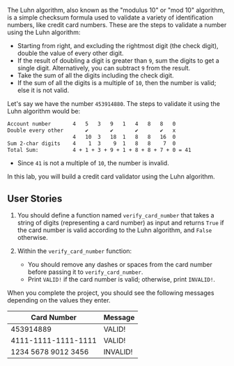 The Luhn algorithm, also known as the "modulus 10" or "mod 10" algorithm, is a simple checksum formula used to validate a variety of identification numbers, like credit card numbers. These are the steps to validate a number using the Luhn algorithm:
- Starting from right, and excluding the rightmost digit (the check digit), double the value of every other digit.
- If the result of doubling a digit is greater than `9`, sum the digits to get a single digit. Alternatively, you can subtract `9` from the result.
- Take the sum of all the digits including the check digit.
- If the sum of all the digits is a multiple of `10`, then the number is valid; else it is not valid.

Let's say we have the number `453914880`. The steps to validate it using the Luhn algorithm would be:

```md
Account number       4   5   3   9   1   4   8   8   0   
Double every other       ✔       ✔       ✔       ✔   x 
                     4   10  3   18  1   8   8   16  0  
Sum 2-char digits    4    1  3    9  1   8   8    7  0
Total Sum:           4 + 1 + 3 + 9 + 1 + 8 + 8 + 7 + 0 = 41
```

- Since `41` is not a multiple of `10`, the number is invalid.

In this lab, you will build a credit card validator using the Luhn algorithm.

## User Stories

1. You should define a function named `verify_card_number` that takes a string of digits (representing a card number) as input and returns `True` if the card number is valid according to the Luhn algorithm, and `False` otherwise.

1. Within the `verify_card_number` function:
   - You should remove any dashes or spaces from the card number before passing it to `verify_card_number`.
   - Print `VALID!` if the card number is valid; otherwise, print `INVALID!`.

When you complete the project, you should see the following messages depending on the values they enter.

| Card Number        | Message   |
| ------------------ | --------- |
| 453914889          | VALID!    |
| 4111-1111-1111-1111| VALID!    |
| 1234 5678 9012 3456| INVALID!  |
